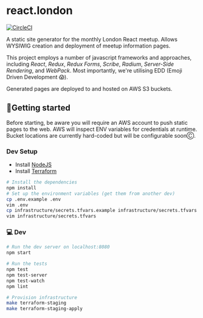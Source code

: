 react.london
============

[![CircleCI](https://circleci.com/gh/redbadger/react.london.svg?style=svg)](https://circleci.com/gh/redbadger/react.london)

A static site generator for the monthly London React meetup. Allows WYSIWIG creation and deployment of meetup information pages.

This project employs a number of javascript frameworks and approaches,
including _React_, _Redux_, _Redux Forms_, _Scribe_, _Radium_, _Server-Side
Rendering_, and _WebPack_. Most importantly, we're utilising EDD (Emoji Driven
Development 😱).

Generated pages are deployed to and hosted on AWS S3 buckets.

## 🏃Getting started

Before starting, be aware you will require an AWS account to push static pages
to the web. AWS will inspect ENV variables for credentials at runtime. Bucket
locations are currently hard-coded but will be configurable soonⒸ.

### Dev Setup

* Install [NodeJS](https://nodejs.org/en/)
* Install [Terraform](https://www.terraform.io/)

```sh
# Install the dependencies
npm install
# Set up the environment variables (get them from another dev)
cp .env.example .env
vim .env
cp infrastructure/secrets.tfvars.example infrastructure/secrets.tfvars
vim infrastructure/secrets.tfvars
```

### 💻 Dev

```sh
# Run the dev server on localhost:8080
npm start

# Run the tests
npm test
npm test-server
npm test-watch
npm lint

# Provision infrastructure
make terraform-staging
make terraform-staging-apply
```
